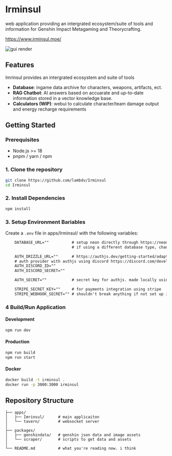 # Irminsul 
web application providing an intergrated ecosystem/suite of tools and information for Genshin Impact Metagaming and Theorycrafting.

https://www.irminsul.moe/


![gui render](./render.png)


## Features
Imrinsul provides an intergrated ecosystem and suite of tools
- **Database**: ingame data archive for characters, weapons, artifacts, ect.
- **RAG Chatbot**: AI answers based on accuarate and up-to-date information stored in a vector knowledge base. 
- **Calculators (WIP)**: webui to calculate character/team damage output and energy recharge requirements 

## Getting Started

### Prerequisites

- Node.js >= 18
- pnpm / yarn / npm

### 1. Clone the repository
```bash
git clone https://github.com/lambdv/Irminsul
cd Irminsul
```

### 2. Install Dependencies
```bash
npm install
```

### 3. Setup Environment Bariables
Create a `.env` file in apps/Irminsul/ with the following variables:
```txt
    DATABASE_URL=""          # setup neon directly through https://neon.tech/ or through vercel
                             # if using a different database type, change code in src/db/db.ts

    AUTH_DRIZZLE_URL=""      # https://authjs.dev/getting-started/adapters/drizzle?framework=next-js
    # auth provider with authjs using discord https://discord.com/developers/docs/intro
    AUTH_DISCORD_ID=""
    AUTH_DISCORD_SECRET=""

    AUTH_SECRET=""           # secret key for authjs. made locally using `openssl rand -base64 32` 

    STRIPE_SECRET_KEY=""     # for payments integration using stripe 
    STRIPE_WEBHOOK_SECRET="" # shouldn't break anything if not set up in most cases
```

### 4 Build/Run Application

#### Development
```bash
npm run dev
```

#### Production
```bash
npm run build
npm run start
```

#### Docker
```bash
docker build -t irminsul .
docker run -p 3000:3000 irminsul
```

## Repository Structure
```
├── apps/               
│   ├── Imrinsul/      # main applicaiton            
│   └── tavern/        # websocket server 
│
├── packages/           
│   ├── genshindata/   # genshin json data and image assets         
│   └── scraper/       # scripts to get data and assets
│            
└── README.md          # what you're reading now. i think
```  


